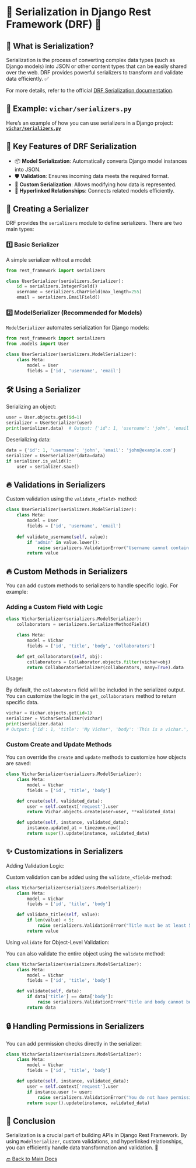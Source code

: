 # 🔄 Serialization in Django Rest Framework (DRF) 📜

## 🤔 What is Serialization?

Serialization is the process of converting complex data types (such as Django models) into JSON or other content types that can be easily shared over the web. DRF provides powerful serializers to transform and validate data efficiently. ✅

For more details, refer to the official [DRF Serialization documentation](https://www.django-rest-framework.org/api-guide/serializers/).

## 📂 Example: `vichar/serializers.py`

Here’s an example of how you can use serializers in a Django project: **[`vichar/serializers.py`](../vichar/serializers.py)**

## 🔑 Key Features of DRF Serialization

- 📦 **Model Serialization**: Automatically converts Django model instances into JSON.
- 🛡 **Validation**: Ensures incoming data meets the required format.
- 🔄 **Custom Serialization**: Allows modifying how data is represented.
- 🔗 **Hyperlinked Relationships**: Connects related models efficiently.

## 🚀 Creating a Serializer

DRF provides the `serializers` module to define serializers. There are two main types:

### 1️⃣ Basic Serializer

A simple serializer without a model:

```python
from rest_framework import serializers

class UserSerializer(serializers.Serializer):
    id = serializers.IntegerField()
    username = serializers.CharField(max_length=255)
    email = serializers.EmailField()
```

### 2️⃣ ModelSerializer (Recommended for Models)

`ModelSerializer` automates serialization for Django models:

```python
from rest_framework import serializers
from .models import User

class UserSerializer(serializers.ModelSerializer):
    class Meta:
        model = User
        fields = ['id', 'username', 'email']
```

## 🛠 Using a Serializer

Serializing an object:

```python
user = User.objects.get(id=1)
serializer = UserSerializer(user)
print(serializer.data)  # Output: {'id': 1, 'username': 'john', 'email': 'john@example.com'}
```

Deserializing data:

```python
data = {'id': 1, 'username': 'john', 'email': 'john@example.com'}
serializer = UserSerializer(data=data)
if serializer.is_valid():
    user = serializer.save()
```

## 🔥 Validations in Serializers

Custom validation using the `validate_<field>` method:

```python
class UserSerializer(serializers.ModelSerializer):
    class Meta:
        model = User
        fields = ['id', 'username', 'email']
    
    def validate_username(self, value):
        if 'admin' in value.lower():
            raise serializers.ValidationError("Username cannot contain 'admin'")
        return value
```

## 🔥 Custom Methods in Serializers

You can add custom methods to serializers to handle specific logic. For example:

### Adding a Custom Field with Logic

```python
class VicharSerializer(serializers.ModelSerializer):
    collaborators = serializers.SerializerMethodField()

    class Meta:
        model = Vichar
        fields = ['id', 'title', 'body', 'collaborators']

    def get_collaborators(self, obj):
        collaborators = Collaborator.objects.filter(vichar=obj)
        return CollaboratorSerializer(collaborators, many=True).data
```

Usage:

By default, the `collaborators` field will be included in the serialized output. You can customize the logic in the `get_collaborators` method to return specific data.

```python
vichar = Vichar.objects.get(id=1)
serializer = VicharSerializer(vichar)
print(serializer.data)
# Output: {'id': 1, 'title': 'My Vichar', 'body': 'This is a vichar.', 'collaborators': [...]}
```

### Custom Create and Update Methods

You can override the `create` and `update` methods to customize how objects are saved:

```python
class VicharSerializer(serializers.ModelSerializer):
    class Meta:
        model = Vichar
        fields = ['id', 'title', 'body']

    def create(self, validated_data):
        user = self.context['request'].user
        return Vichar.objects.create(user=user, **validated_data)

    def update(self, instance, validated_data):
        instance.updated_at = timezone.now()
        return super().update(instance, validated_data)
```

## ✨ Customizations in Serializers

Adding Validation Logic:

Custom validation can be added using the `validate_<field>` method:

```python
class VicharSerializer(serializers.ModelSerializer):
    class Meta:
        model = Vichar
        fields = ['id', 'title', 'body']

    def validate_title(self, value):
        if len(value) < 5:
            raise serializers.ValidationError("Title must be at least 5 characters long.")
        return value
```

Using `validate` for Object-Level Validation:

You can also validate the entire object using the `validate` method:

```python
class VicharSerializer(serializers.ModelSerializer):
    class Meta:
        model = Vichar
        fields = ['id', 'title', 'body']

    def validate(self, data):
        if data['title'] == data['body']:
            raise serializers.ValidationError("Title and body cannot be the same.")
        return data
```

## 🔒 Handling Permissions  in Serializers

You can add permission checks directly in the serializer:

```python
class VicharSerializer(serializers.ModelSerializer):
    class Meta:
        model = Vichar
        fields = ['id', 'title', 'body']

    def update(self, instance, validated_data):
        user = self.context['request'].user
        if instance.user != user:
            raise serializers.ValidationError("You do not have permission to edit this Vichar.")
        return super().update(instance, validated_data)
```

## 🎯 Conclusion

Serialization is a crucial part of building APIs in Django Rest Framework. By using `ModelSerializer`, custom validations, and hyperlinked relationships, you can efficiently handle data transformation and validation. 🚀

[🔙 Back to Main Docs](./README.md)
